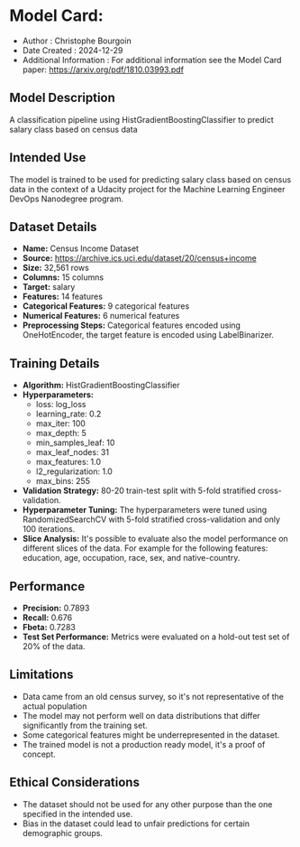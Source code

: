 # Model Card: 
- Author : Christophe Bourgoin
- Date Created : 2024-12-29
- Additional Information : For additional information see the Model Card paper: https://arxiv.org/pdf/1810.03993.pdf

## Model Description
A classification pipeline using HistGradientBoostingClassifier to predict salary class based on census data

## Intended Use
The model is trained to be used for predicting salary class based on census data in the context of a Udacity project for the Machine Learning Engineer DevOps Nanodegree program.

## Dataset Details
- **Name:** Census Income Dataset
- **Source:** https://archive.ics.uci.edu/dataset/20/census+income
- **Size:** 32,561 rows
- **Columns:** 15 columns
- **Target:** salary
- **Features:** 14 features
- **Categorical Features:** 9 categorical features
- **Numerical Features:** 6 numerical features
- **Preprocessing Steps:** Categorical features encoded using OneHotEncoder, the target feature is encoded using LabelBinarizer.

## Training Details
- **Algorithm:** HistGradientBoostingClassifier
- **Hyperparameters:** 
    - loss: log_loss
    - learning_rate: 0.2
    - max_iter: 100
    - max_depth: 5
    - min_samples_leaf: 10
    - max_leaf_nodes: 31
    - max_features: 1.0
    - l2_regularization: 1.0
    - max_bins: 255
- **Validation Strategy:** 80-20 train-test split with 5-fold stratified cross-validation.
- **Hyperparameter Tuning:** The hyperparameters were tuned using RandomizedSearchCV with 5-fold stratified cross-validation and only 100 iterations.
- **Slice Analysis:** It's possible to evaluate also the model performance on different slices of the data. For example for the following features: education, age, occupation, race, sex, and native-country.

## Performance
- **Precision:** 0.7893
- **Recall:** 0.676
- **Fbeta:** 0.7283
- **Test Set Performance:** Metrics were evaluated on a hold-out test set of 20% of the data.

## Limitations
- Data came from an old census survey, so it's not representative of the actual population
- The model may not perform well on data distributions that differ significantly from the training set.
- Some categorical features might be underrepresented in the dataset.
- The trained model is not a production ready model, it's a proof of concept.

## Ethical Considerations
- The dataset should not be used for any other purpose than the one specified in the intended use.
- Bias in the dataset could lead to unfair predictions for certain demographic groups.